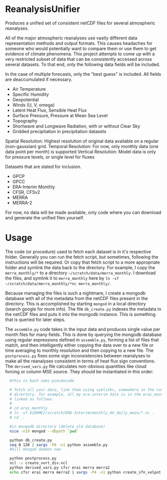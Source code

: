 # ReanalysisUnifier
Produces a unified set of consistent netCDF files for several atmospheric reanalyses. 

All of the major atmospheric reanalyses use vastly different data representation methods and output formats. This causes headaches for someone who would potentially want to compare them or use them to get evidence of climate phenomena. This project attempts to come up with a very restricted subset of data that can be consistently accessed across several datasets. To that end, only the following data fields will be included.

In the case of multiple forecasts, only the "best guess" is included. All fields are deaccumulated if necessary. 
  - Air Temperature
  - Specific Humidity
  - Geopotential
  - Winds (U, V, omega)
  - Latent Heat Flux, Sensible Heat Flux
  - Surface Pressure, Pressure at Mean Sea Level
  - Topography
  - Shortwave and Longwave Radiation, with or without Clear Sky
  - Gridded precipitation in precipitation datasets
  
Spatial Resolution: 
  Highest resolution of original data available on a regular (non-gaussian) grid.
Temporal Resolution:
  For now, only monthly data (one data point per month) is supported
Vertical Resolution:
  Model data is only for pressure levels, or single level for fluxes

Datasets that are slated for inclusion.
  - GPCP
  - GPCC
  - ERA-Interim Monthly
  - CFSR, CFSv2
  - MERRA
  - MERRA-2
  
For now, no data will be made available, only code where you can download and generate the unified files yourself. 

# Usage

The code (or procedure) used to fetch each dataset is in it's respective folder. Generally you can run the fetch script, but sometimes, following the instructions will be required. Or copy that fetch script to a more appropriate folder and symlink the data back to the directory. For example, I copy the `merra_monthly/*` to a directory `~/scratch/data/merra_monthly`. I download the files, and symlink it to `merra_monthly` here by `ln -sf ~/scratch/data/merra_monthly/*nc merra_monthly/`.

Because managing the files is such a nightmare, I create a mongodb database with all of the metadata from the netCDF files present in the directory. This is accomplished by starting `mongod` in a local directory (search google for more info). The file `db_create.py` indexes the metadata in the netCDF files and puts it into the mongodb instance. This is something that is queried for later steps.

The `assemble.py` code takes in the input data and produces single value per month files for many fields. This is done by querying the mongodb database using regular expressions defined in `assemble.py`, forming a list of files that match, and then intelligently either copying the data over to a new file or time averaging to monthly resolution and then copying to a new file. The `postprocess.py` fixes some sign inconsistencies between reanalyses to make all the reanalyses consistent in terms of heat flux sign conventions. The `derived_vars.py` file calculates non-obvious quantities like cloud forcing or column MSE source.  They should be instantiated in this order:

```bash
  #this is bash semi-pseudocode

  # fetch all your data, link them using symlinks, somewhere in the current 
  # directory. for example, all my era-interim data is in the erai_monthly dir
  # linked as follows.
  #
  # cd erai_monthly
  # ln -sf ${HOME}/scratch/ERA-Interim/monthly_4X_daily_mean/*.nc .
  # cd ..

  #in mongodb directory (delete old database)
  nice -n19 mongod --dbpath `pwd`

  python db_create.py
  seq 0 120 | xargs -P8 -n1 python assemble.py
  #kill mongod daemon now

  python postprocess.py
  ncl -x create_vort_div.ncl 
  python derived_vars.py cfsr erai merra merra2
  echo cfsr erai merra merra2 | xargs -P4 -n1 python create_sfn_velpot.py 
```
